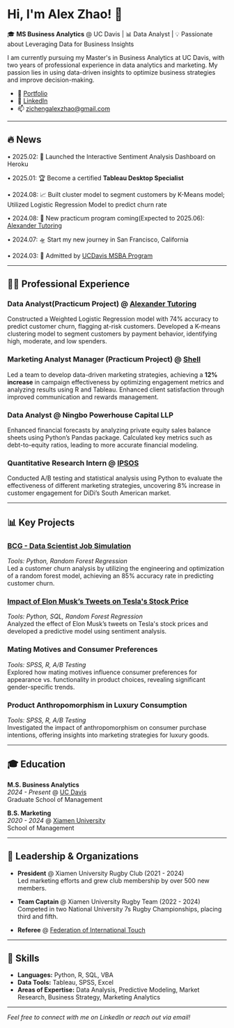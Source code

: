 # Hi, I'm Alex Zhao! 👋

🎓 **MS Business Analytics** @ UC Davis | 📊 Data Analyst | 💡 Passionate about Leveraging Data for Business Insights

I am currently pursuing my Master's in Business Analytics at UC Davis, with two years of professional experience in data analytics and marketing. My passion lies in using data-driven insights to optimize business strategies and improve decision-making.

- 👕 [Portfolio](https://zichengalexzhao.github.io/)
- 🔗 [LinkedIn](https://www.linkedin.com/in/zichengalexzhao)
- 📫 zichengalexzhao@gmail.com

---
## 🔥 News

• 2025.02: 🚀 Launched the Interactive Sentiment Analysis Dashboard on Heroku

• 2025.01: 🏆 Become a certified **Tableau Desktop Specialist**

• 2024.08: 📈 Built cluster model to segment customers by K-Means model; Utilized Logistic Regression Model to predict churn rate

• 2024.08: 🚩 New practicum program coming(Expected to 2025.06): [Alexander Tutoring](https://alexandertutoring.com/)

• 2024.07: 🛸 Start my new journey in San Francisco, California

• 2024.03: 🎉 Admitted by [UCDavis MSBA Program](https://gsm.ucdavis.edu/master-science-business-analytics-msba)

---

## 🧑‍💼 Professional Experience 

### Data Analyst(Practicum Project) @ [Alexander Tutoring](https://alexandertutoring.com/)

Constructed a Weighted Logistic Regression model with 74% accuracy to predict customer churn, flagging at-risk customers. Developed a K-means clustering model to segment customers by payment behavior, identifying high, moderate, and low spenders.


### Marketing Analyst Manager (Practicum Project) @ [Shell](https://www.shell.com.cn/en_cn.html)
Led a team to develop data-driven marketing strategies, achieving a **12% increase** in campaign effectiveness by optimizing engagement metrics and analyzing results using R and Tableau. Enhanced client satisfaction through improved communication and rewards management.

### Data Analyst @ Ningbo Powerhouse Capital LLP
Enhanced financial forecasts by analyzing private equity sales balance sheets using Python’s Pandas package. Calculated key metrics such as debt-to-equity ratios, leading to more accurate financial modeling.

### Quantitative Research Intern @ [IPSOS](https://www.ipsos.com/)
Conducted A/B testing and statistical analysis using Python to evaluate the effectiveness of different marketing strategies, uncovering 8% increase in customer engagement for DiDi’s South American market.


---

## 📊 Key Projects

### [BCG - Data Scientist Job Simulation](https://github.com/zichengalexzhao/BCGDataScienceProject)
*Tools: Python, Random Forest Regression*  
Led a customer churn analysis by utilizing the engineering and optimization of a random forest model, achieving an 85% accuracy rate in predicting customer churn.

### [Impact of Elon Musk’s Tweets on Tesla's Stock Price](https://drive.google.com/file/d/1XM0R5Wx0B1BDIwM_qSjXGOVKmUtJIVvP/view?usp=drive_link)
*Tools: Python, SQL, Random Forest Regression*  
Analyzed the effect of Elon Musk’s tweets on Tesla's stock prices and developed a predictive model using sentiment analysis.

### Mating Motives and Consumer Preferences
*Tools: SPSS, R, A/B Testing*  
Explored how mating motives influence consumer preferences for appearance vs. functionality in product choices, revealing significant gender-specific trends.

### Product Anthropomorphism in Luxury Consumption
*Tools: SPSS, R, A/B Testing*  
Investigated the impact of anthropomorphism on consumer purchase intentions, offering insights into marketing strategies for luxury goods.

---

## 🎓 Education

**M.S. Business Analytics**  
*2024 - Present* @ [UC Davis](https://www.ucdavis.edu/)  
Graduate School of Management

**B.S. Marketing**  
*2020 - 2024* @ [Xiamen University](https://en.xmu.edu.cn/main.htm)  
School of Management

---

## 🏉 Leadership & Organizations

- **President** @ Xiamen University Rugby Club (2021 - 2024)  
  Led marketing efforts and grew club membership by over 500 new members.
  
- **Team Captain** @ Xiamen University Rugby Team (2022 - 2024)  
  Competed in two National University 7s Rugby Championships, placing third and fifth.

- **Referee** @ [Federation of International Touch](https://www.internationaltouch.org/)

---

## 💼 Skills

- **Languages:** Python, R, SQL, VBA  
- **Data Tools:** Tableau, SPSS, Excel  
- **Areas of Expertise:** Data Analysis, Predictive Modeling, Market Research, Business Strategy, Marketing Analytics

---

*Feel free to connect with me on LinkedIn or reach out via email!*
